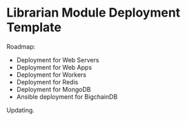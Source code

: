 # Librarian Module Deployment Template

Roadmap:

- Deployment for Web Servers
- Deployment for Web Apps
- Deployment for Workers
- Deployment for Redis
- Deployment for MongoDB
- Ansible deployment for BigchainDB

Updating.
